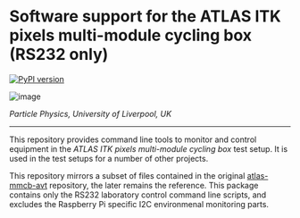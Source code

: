 # Software support for the ATLAS ITK pixels multi-module cycling box (RS232 only)

[![PyPI version](https://badge.fury.io/py/mmcb-rs232-avt.svg)](https://badge.fury.io/py/mmcb-rs232-avt)

![image](https://hep.ph.liv.ac.uk/~avt/pypi/logo.png)

*Particle Physics, University of Liverpool, UK*

----

This repository provides command line tools to monitor and control equipment in the *ATLAS ITK pixels multi-module cycling box* test setup. It is used in the test setups for a number of other projects.

This repository mirrors a subset of files contained in the original [atlas-mmcb-avt](https://gitlab.ph.liv.ac.uk/avt/atlas-itk-pmmcb/) repository, the later remains the reference. This package contains only the RS232 laboratory control command line scripts, and excludes the Raspberry Pi specific I2C environmenal monitoring parts.
